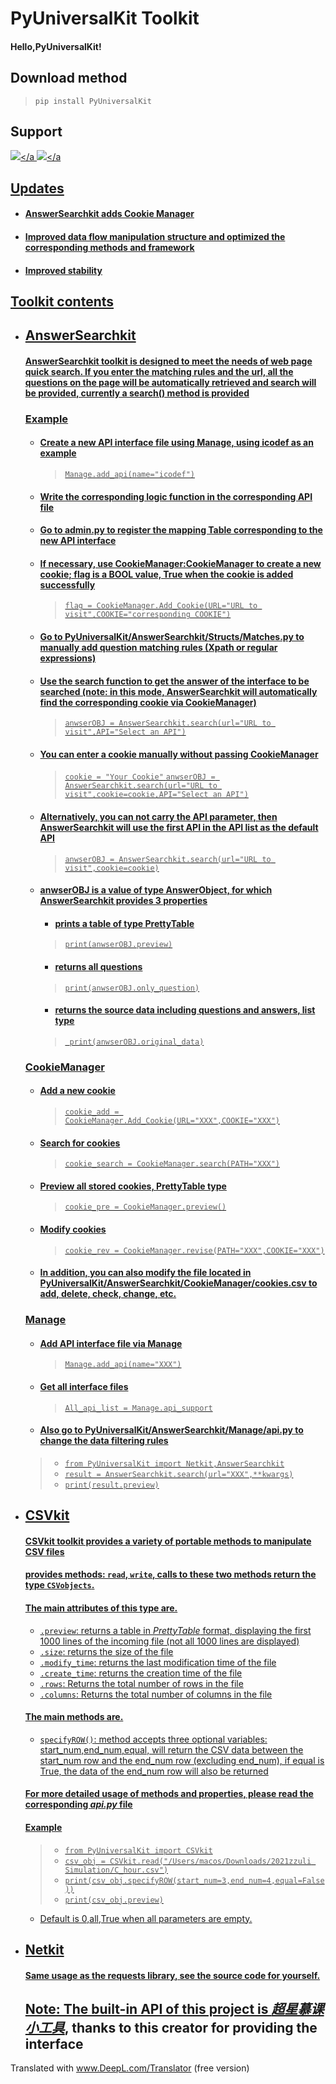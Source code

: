 # PyUniversalKit Toolkit

#### Hello,PyUniversalKit!

## Download method
> `pip install PyUniversalKit` 

## Support
<a href="https://pypi.org/project/PyUniversalKit/"><img src="/Users/macos/Downloads/python_icon.svg"></a
<a href="https://pypi.org/project/PyUniversalKit/"><img src="https://img.shields.io/pypi/v/PyUniversalKit"></a

## Updates
* #### AnswerSearchkit adds Cookie Manager 
* #### Improved data flow manipulation structure and optimized the corresponding methods and framework
* #### Improved stability

## Toolkit contents

* ## AnswerSearchkit
  #### AnswerSearchkit toolkit is designed to meet the needs of web page quick search. If you enter the matching rules and the url, all the questions on the page will be automatically retrieved and search will be provided, currently a search() method is provided
  ### Example
  * #### Create a new API interface file using Manage, using icodef as an example
    > `Manage.add_api(name="icodef")`
  * #### Write the corresponding logic function in the corresponding API file
  * #### Go to admin.py to register the mapping Table corresponding to the new API interface
  * #### If necessary, use CookieManager:CookieManager to create a new cookie; flag is a BOOL value, True when the cookie is added successfully
    > `flag = CookieManager.Add_Cookie(URL="URL to visit",COOKIE="corresponding COOKIE")` 
  * #### Go to PyUniversalKit/AnswerSearchkit/Structs/Matches.py to manually add question matching rules (Xpath or regular expressions)
  * #### Use the search function to get the answer of the interface to be searched (note: in this mode, AnswerSearchkit will automatically find the corresponding cookie via CookieManager)
    > `anwserOBJ = AnswerSearchkit.search(url="URL to visit",API="Select an API")`
  * #### You can enter a cookie manually without passing CookieManager
    > `cookie = "Your Cookie"`
    > `anwserOBJ = AnswerSearchkit.search(url="URL to visit",cookie=cookie,API="Select an API")`
  * #### Alternatively, you can not carry the API parameter, then AnswerSearchkit will use the first API in the API list as the default API
    > `anwserOBJ = AnswerSearchkit.search(url="URL to visit",cookie=cookie)`
  * #### anwserOBJ is a value of type AnswerObject, for which AnswerSearchkit provides 3 properties
    * #### prints a table of type PrettyTable
    > `print(anwserOBJ.preview)`
    * #### returns all questions
    > `print(anwserOBJ.only_question)`
    * #### returns the source data including questions and answers, list type
    > ` print(anwserOBJ.original_data)`
  ### CookieManager
  * #### Add a new cookie
    > `cookie_add = CookieManager.Add_Cookie(URL="XXX",COOKIE="XXX")`
  * #### Search for cookies
    > `cookie_search = CookieManager.search(PATH="XXX")`
  * #### Preview all stored cookies, PrettyTable type
    > `cookie_pre = CookieManager.preview()`
  * #### Modify cookies
    > `cookie_rev = CookieManager.revise(PATH="XXX",COOKIE="XXX")`
  * #### In addition, you can also modify the file located in PyUniversalKit/AnswerSearchkit/CookieManager/cookies.csv to add, delete, check, change, etc.
  
  ### Manage
  * #### Add API interface file via Manage
    > `Manage.add_api(name="XXX")`
  * #### Get all interface files
    > `All_api_list = Manage.api_support`
  * #### Also go to PyUniversalKit/AnswerSearchkit/Manage/api.py to change the data filtering rules
  > * `from PyUniversalKit import Netkit,AnswerSearchkit`
  > * `result = AnswerSearchkit.search(url="XXX",**kwargs)`
  > * `print(result.preview)`
  
* ## CSVkit
  #### CSVkit toolkit provides a variety of portable methods to manipulate CSV files
  #### provides methods: `read`, `write`, calls to these two methods return the type `CSVobjects`.
  #### The main attributes of this type are.
  * `.preview`: returns a table in *PrettyTable* format, displaying the first 1000 lines of the incoming file (not all 1000 lines are displayed)
  * `.size`: returns the size of the file
  * `.modify_time`: returns the last modification time of the file
  * `.create_time`: returns the creation time of the file
  * `.rows`: Returns the total number of rows in the file
  * `.columns`: Returns the total number of columns in the file
  #### The main methods are.
  * `specifyROW()`: method accepts three optional variables: start_num,end_num,equal, will return the CSV data between the start_num row and the end_num row (excluding end_num), if equal is True, the data of the end_num row will also be returned
  #### For more detailed usage of methods and properties, please read the corresponding *api.py* file
  #### Example
  >* `from PyUniversalKit import CSVkit`
  >* `csv_obj = CSVkit.read("/Users/macos/Downloads/2021zzuli Simulation/C_hour.csv")`
  >* `print(csv_obj.specifyROW(start_num=3,end_num=4,equal=False))`
  >* `print(csv_obj.preview)`
  * Default is 0,all,True when all parameters are empty.
* ## Netkit
  #### Same usage as the requests library, see the source code for yourself.
  
  
  ## Note: The built-in API of this project is <a href="https://github.com/CodFrm/cxmooc-tools">*超星慕课小工具*</a>, thanks to this creator for providing the interface
 Translated with www.DeepL.com/Translator (free version)
